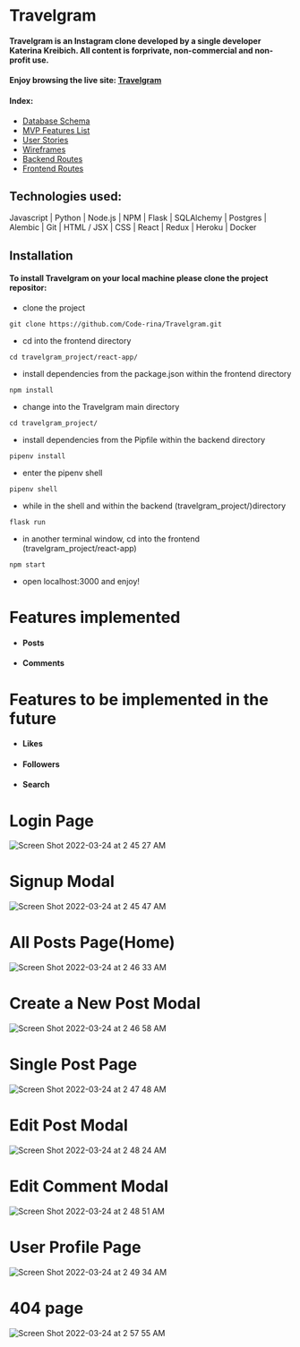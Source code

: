 # Travelgram

#### Travelgram is an Instagram clone developed by a single developer Katerina Kreibich. All content is forprivate, non-commercial and non-profit use.

#### Enjoy browsing the live site: [Travelgram](https://apptravelgram.herokuapp.com/)


#### Index:
* [Database Schema](https://github.com/Code-rina/Travelgram/wiki/Database-Schema)
* [MVP Features List](https://github.com/Code-rina/Travelgram/wiki/MVP-Features-List)
* [User Stories](https://github.com/Code-rina/Travelgram/wiki/User-Stories)
* [Wireframes](https://github.com/Code-rina/Travelgram/wiki/Wireframes)
* [Backend Routes](https://github.com/Code-rina/Travelgram/wiki/Backend-Routes)
* [Frontend Routes](https://github.com/Code-rina/Travelgram/wiki/Frontend-Routes)

## Technologies used:

Javascript | Python | Node.js | NPM | Flask | SQLAlchemy | Postgres | Alembic | Git | HTML / JSX | CSS | React | Redux | Heroku | Docker

## Installation

#### To install Travelgram on your local machine please clone the project repositor:
* clone the project
```
git clone https://github.com/Code-rina/Travelgram.git
```

* cd into the frontend directory
```
cd travelgram_project/react-app/
```

* install dependencies from the package.json within the frontend directory
```
npm install
```

* change into the Travelgram main directory
```
cd travelgram_project/
```

* install dependencies from the Pipfile within the backend directory
```
pipenv install
```

* enter the pipenv shell
```
pipenv shell
```

* while in the shell and within the backend (travelgram_project/)directory
```
flask run
```

* in another terminal window, cd into the frontend (travelgram_project/react-app)
```
npm start
```

* open localhost:3000 and enjoy!


# Features implemented
* #### Posts
* #### Comments

# Features to be implemented in the future
* #### Likes
* #### Followers
* #### Search


# Login Page
![Screen Shot 2022-03-24 at 2 45 27 AM](https://user-images.githubusercontent.com/87352324/159888755-e4208c99-5fc0-4928-b535-0c4226050b77.png)

# Signup Modal
![Screen Shot 2022-03-24 at 2 45 47 AM](https://user-images.githubusercontent.com/87352324/159888824-49009713-31c9-4e08-8e22-6b7b847ff1f2.png)

# All Posts Page(Home)
![Screen Shot 2022-03-24 at 2 46 33 AM](https://user-images.githubusercontent.com/87352324/159888979-836498fc-d51c-4c2c-8605-5663f9e2e72a.png)

# Create a New Post Modal
![Screen Shot 2022-03-24 at 2 46 58 AM](https://user-images.githubusercontent.com/87352324/159889047-4b72b844-56b6-4203-b434-b70aa6006997.png)

# Single Post Page
![Screen Shot 2022-03-24 at 2 47 48 AM](https://user-images.githubusercontent.com/87352324/159889189-418d7154-f212-4a99-8e2d-6610d3448695.png)

# Edit Post Modal
![Screen Shot 2022-03-24 at 2 48 24 AM](https://user-images.githubusercontent.com/87352324/159889321-f6b6fb78-d754-4e51-be1a-3fbe8b906242.png)

# Edit Comment Modal
![Screen Shot 2022-03-24 at 2 48 51 AM](https://user-images.githubusercontent.com/87352324/159889388-19293fa6-c6e0-41e6-840d-f2ed4de88424.png)

# User Profile Page
![Screen Shot 2022-03-24 at 2 49 34 AM](https://user-images.githubusercontent.com/87352324/159889534-48bbc154-24a8-4494-b0fe-bd7a10a0ab99.png)

# 404 page 
![Screen Shot 2022-03-24 at 2 57 55 AM](https://user-images.githubusercontent.com/87352324/159891034-c35c2305-681e-4435-a948-dd6169b84a19.png)

